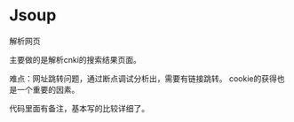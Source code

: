 Jsoup
=====

解析网页

主要做的是解析cnki的搜索结果页面。

难点：网址跳转问题，通过断点调试分析出，需要有链接跳转。
cookie的获得也是一个重要的因素。

代码里面有备注，基本写的比较详细了。
